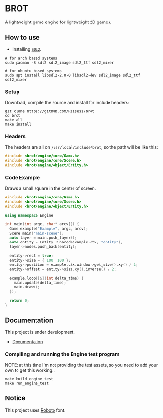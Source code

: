 # BROT

A lightweight game engine for lightweight 2D games.

## How to use

- Installing [`SDL2`](https://www.libsdl.org/download-2.0.php).

```shell
# for arch based systems
sudo pacman -S sdl2 sdl2_image sdl2_ttf sdl2_mixer

# for ubuntu based systems
sudo apt install libsdl2-2.0-0 libsdl2-dev sdl2_image sdl2_ttf sdl2_mixer
```

### Setup

Download, compile the source and install for include headers:

```shell
git clone https://github.com/Raisess/brot
cd brot
make all
make install
```

### Headers

The headers are all on `/usr/local/include/brot`, so the path will be like this:

```cpp
#include <brot/engine/core/Game.h>
#include <brot/engine/core/Scene.h>
#include <brot/engine/object/Entity.h>
```

### Code Example

Draws a small square in the center of screen.

```cpp
#include <brot/engine/core/Game.h>
#include <brot/engine/core/Scene.h>
#include <brot/engine/object/Entity.h>

using namespace Engine;

int main(int argc, char* arcv[]) {
  Game example("Example", argc, arcv);
  Scene main("main-scene");
  auto layer = main.push_layer();
  auto entity = Entity::Shared(example.ctx, "entity");
  layer->nodes.push_back(entity);

  entity->rect = true;
  entity->size = { 100, 100 };
  entity->position = example.ctx.window->get_size().xy() / 2;
  entity->offset = entity->size.xy().inverse() / 2;

  example.loop([&](int delta_time) {
    main.update(delta_time);
    main.draw();
  });

  return 0;
}
```

## Documentation

This project is under development.

- [Documentation](./docs)

### Compiling and running the Engine test program

NOTE: at this time I'm not providing the test assets, so you need to add your own to get this working...

```shell
make build_engine_test
make run_engine_test
```

## Notice

This project uses [Roboto](https://fonts.google.com/specimen/Roboto) font.
